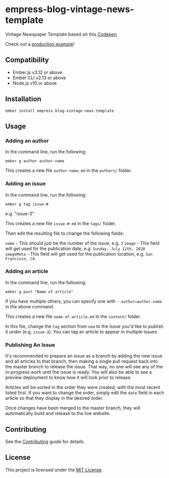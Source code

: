 empress-blog-vintage-news-template
==============================================================================

Vintage Newspaper Template based on this [Codepen](https://codepen.io/oliviale/pen/BaoXOOP?editors=1100)

Check out a [production example](https://weevil.news/)!

Compatibility
------------------------------------------------------------------------------

* Ember.js v3.12 or above
* Ember CLI v2.13 or above
* Node.js v10 or above


Installation
------------------------------------------------------------------------------

```
ember install empress-blog-vintage-news-template
```


Usage
------------------------------------------------------------------------------

### Adding an author

In the command line, run the following:

```ember g author author-name```

This creates a new file `author-name.md` in the `authors/` folder.

### Adding an issue

In the command line, run the following:

```ember g tag issue-#```

e.g. "issue-3"

This creates a new file `issue-#.md` in the `tags/` folder.

Then edit the resulting file to change the following fields:

`name` - This should just be the number of the issue, e.g. `3`
`image` - This field will get used for the publication date, e.g. `Sunday, July 12th, 2020`
`imageMeta` - This field will get used for the publication location, e.g. `San Francisco, CA`

### Adding an article

In the command line, run the following:

```ember g post "Name of article"```

If you have multiple others, you can specify one with `--author=author-name` in the above command.

This creates a new file `name-of-article.md` in the `content/` folder.

In this file, change the `tag` section from `new` to the Issue you'd like to publish it under (e.g. `issue-3`). 
You can tag an article to appear in multiple issues. 

### Publishing An Issue

It's recommended to prepare an issue as a branch by adding the new issue and all articles to that branch, then making 
a single pull request back into the master branch to release the issue. That way, no one will see any of the in-progress 
work until the issue is ready. You will also be able to see a preview deployment to know how it will look prior to release.

Articles will be sorted in the order they were created, with the most recent listed first. If you want to change the order, 
simply edit the `date` field in each article so that they display in the desired order.

Once changes have been merged to the master branch, they will automatically build and release to the live website.


Contributing
------------------------------------------------------------------------------

See the [Contributing](CONTRIBUTING.md) guide for details.


License
------------------------------------------------------------------------------

This project is licensed under the [MIT License](LICENSE.md).
